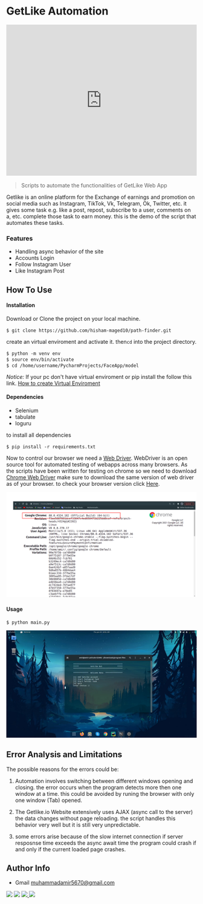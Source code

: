 # GetLike Automation 

<iframe width="100%" height="400" src="https://www.youtube.com/embed/H5jgKG1GZJU" title="YouTube video player" frameborder="0" allow="accelerometer; autoplay; clipboard-write; encrypted-media; gyroscope; picture-in-picture" allowfullscreen></iframe>

> Scripts to automate the functionalities of GetLike Web App 

Getlike is an online platform for the Exchange of earnings and promotion on social media such as Instagram, TikTok, Vk, Telegram, Ok, Twitter, etc. it gives some task e.g. like a post, repost, subscribe to a user, comments on a, etc. complete those task to earn money. this is the demo of the script that automates these tasks.

### Features
- Handling async behavior of the site
- Accounts Login 
- Follow Instagram User
- Like Instagram Post

## How To Use

#### Installation
Download or Clone the project on your local machine.
```
$ git clone https://github.com/hisham-maged10/path-finder.git
```
create an virtual enviroment and activate it. then`cd` into the project directory.
```
$ python -m venv env
$ source env/bin/activate
$ cd /home/username/PycharmProjects/FaceApp/model
```

*Notice:* If your pc don't have virtual enviroment or pip install the follow this link. [How to create Virtual Enviroment](https://packaging.python.org/guides/installing-using-pip-and-virtual-environments/ "How to create Virtual Enviroment")

#### Dependencies
- Selenium
- tabulate
- loguru

to install all dependencies

```
$ pip install -r requirements.txt
```

Now to control our browser we need a [Web Driver](https://www.google.com/search?q=what+is+chrome+webdriver&sxsrf=ALeKk00-Qds9WR-roLkT7WFzjx-hbzZ65g%3A1624567090776&ei=Mu3UYODoLs6jkwWf4bDgAQ&oq=what+is+chrome+webdriver&gs_lcp=Cgdnd3Mtd2l6EAMYADICCAAyBggAEAgQHjIGCAAQCBAeOgcIIxCwAxAnOgcIABBHELADOgcIABCwAxBDSgQIQRgAUOYwWM02YINBaABwAXgAgAGEA4gBxROSAQUyLTkuMZgBAKABAaoBB2d3cy13aXrIAQrAAQE&sclient=gws-wiz). WebDriver is an open source tool for automated testing of webapps across many browsers. As the scripts have been written for testing on chrome so we need to download [Chrome Web Driver](https://chromedriver.chromium.org/downloads) make sure to download the same version of web driver as of your browser. to check your browser version click [Here](chrome://version).

![version](version.png)


#### Usage

```
$ python main.py
```

![Demo Image](demo.png)


## Error Analysis and Limitations
The possible reasons for the errors could be:

1. Automation involves switching between different windows opening and closing. the error occurs when the program detects more then one window at a time. this could be avoided by runing the browser with only one window (Tab) opened.
    
2. The Getlike.io Website extensively uses AJAX (async call to the server) the data changes without page reloading. the script handles this behavior very well but it is still very unpredictable.
3. some errors arise because of the slow internet connection if server resposnse time exceeds the async await time the program could crash if and only if the current loaded page crashes. 

## Author Info
- Gmail [muhammadamir5670@gmail.com]()
<p align="left">
<a href = "https://www.linkedin.com/in/muhammad-amir-9826b71b5/"><img src="https://img.icons8.com/fluent/40/000000/linkedin.png"/></a>
<a href = "https://twitter.com/Daniyal60990408/"><img src="https://img.icons8.com/fluent/40/000000/twitter.png"/></a>
<a href="https://www.facebook.com/daniyal.abbasi.1610/">
<img src="https://img.icons8.com/fluent/40/000000/facebook-new.png">
</a>
<a href = "https://www.instagram.com/the_infamous_abbasi/"><img src="https://img.icons8.com/fluent/40/000000/instagram-new.png"/></a>
</p>

